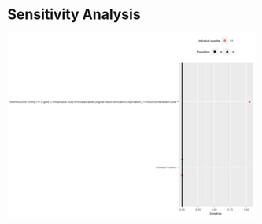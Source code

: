 

# Sensitivity Analysis


![](Sensitivity/C_max_Organism-Lung-Interstitial-Raltegravir-Concentration.png)


